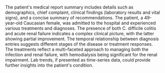 The patient's medical report summary includes details such as demographics, chief complaint, clinical findings (laboratory
results and vital signs), and a concise summary of recommendations. The patient, a 49-year-old Caucasian female, was
admitted to the hospital and experienced various treatments and diagnoses. The presence of both C. difficile colitis and acute
renal failure indicates a complex clinical picture, with the latter showing partial improvement. The temporal relationship
between diagnosis entries suggests different stages of the disease or treatment responses. The treatments reflect a
multi-faceted approach to managing both the infection and renal failure, with hemodialysis being significant for the renal
impairment. Lab trends, if presented as time-series data, could provide further insights into the patient's condition.